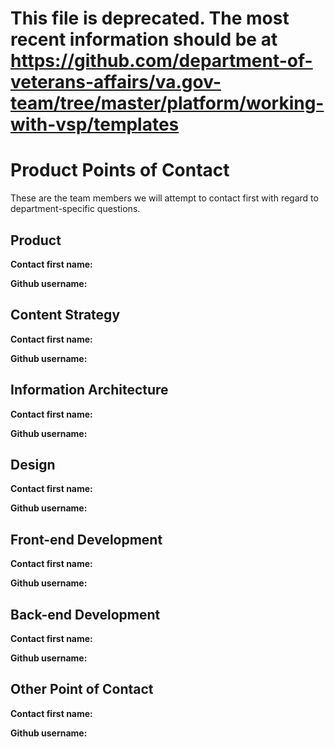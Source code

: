 # This file is deprecated. The most recent information should be at https://github.com/department-of-veterans-affairs/va.gov-team/tree/master/platform/working-with-vsp/templates

# Product Points of Contact

These are the team members we will attempt to contact first with regard to
department-specific questions.

## Product

**Contact first name:**

**Github username:**

## Content Strategy

**Contact first name:**

**Github username:**

## Information Architecture

**Contact first name:**

**Github username:**

## Design

**Contact first name:**

**Github username:**

## Front-end Development

**Contact first name:**

**Github username:**

## Back-end Development

**Contact first name:**

**Github username:**

## Other Point of Contact

**Contact first name:**

**Github username:**
